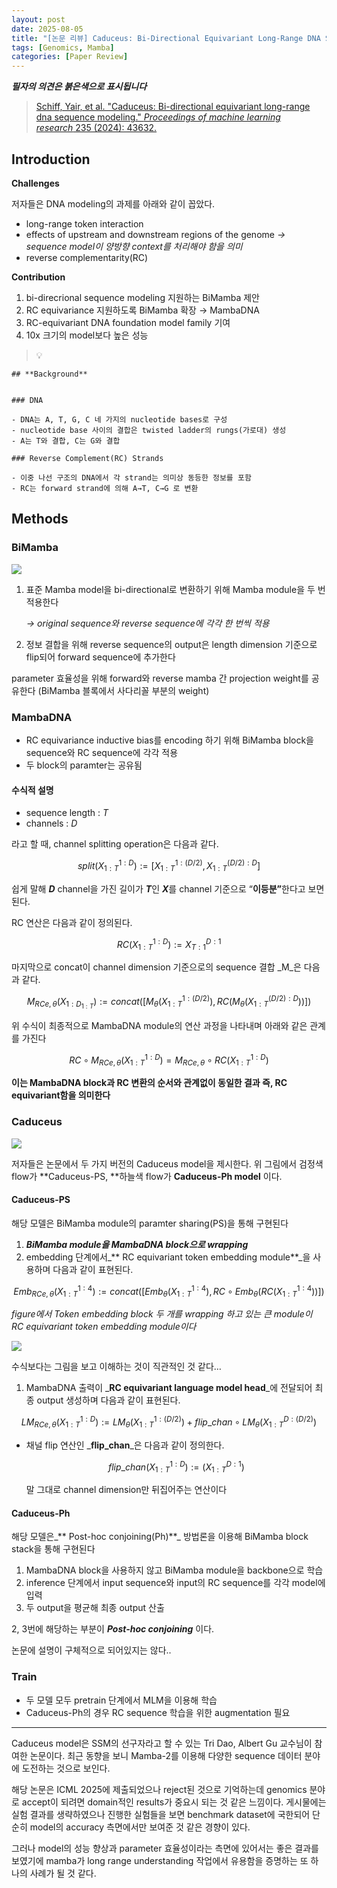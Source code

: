 ```yaml
---
layout: post
date: 2025-08-05
title: "[논문 리뷰] Caduceus: Bi-Directional Equivariant Long-Range DNA Sequence Modeling"
tags: [Genomics, Mamba]
categories: [Paper Review]
---
```


<span class="notion-red">_**필자의 의견은 붉은색으로 표시됩니다**_</span>


> [Schiff, Yair, et al. "Caduceus: Bi-directional equivariant long-range dna sequence modeling." ](https://pmc.ncbi.nlm.nih.gov/articles/PMC12189541/)[_Proceedings of machine learning research_](https://pmc.ncbi.nlm.nih.gov/articles/PMC12189541/)[ 235 (2024): 43632.](https://pmc.ncbi.nlm.nih.gov/articles/PMC12189541/)



## Introduction


**Challenges**


저자들은 DNA modeling의 과제를 아래와 같이 꼽았다.

- long-range token interaction
- effects of upstream and downstream regions of the genome 
_→ sequence model이 양방향 context를 처리해야 함을 의미_
- reverse complementarity(RC)

**Contribution**

1. bi-direcrional sequence modeling 지원하는 BiMamba 제안
1. RC equivariance 지원하도록 BiMamba 확장 → MambaDNA
1. RC-equivariant DNA foundation model family 기여
1. 10x 크기의 model보다 높은 성능

> 💡 


	## **Background**


	### DNA

	- DNA는 A, T, G, C 네 가지의 nucleotide bases로 구성
	- nucleotide base 사이의 결합은 twisted ladder의 rungs(가로대) 생성
	- A는 T와 결합, C는 G와 결합

	### Reverse Complement(RC) Strands

	- 이중 나선 구조의 DNA에서 각 strand는 의미상 동등한 정보를 포함
	- RC는 forward strand에 의해 A→T, C→G 로 변환


## Methods



### BiMamba


![](https://prod-files-secure.s3.us-west-2.amazonaws.com/542b861c-36a8-4051-84e5-8804b6728dba/2c247d59-7815-4980-99f0-8f0d21f445a7/image.png?X-Amz-Algorithm=AWS4-HMAC-SHA256&X-Amz-Content-Sha256=UNSIGNED-PAYLOAD&X-Amz-Credential=ASIAZI2LB466SBR64HCB%2F20251009%2Fus-west-2%2Fs3%2Faws4_request&X-Amz-Date=20251009T032459Z&X-Amz-Expires=3600&X-Amz-Security-Token=IQoJb3JpZ2luX2VjEDMaCXVzLXdlc3QtMiJGMEQCIHc4d8J5qcNhntNe%2B%2F%2BxZBOegIO1lo0hjFAawr6zXQb6AiA2hxVq7CdtAJBhXInF4o21dm2yRIjmuOU%2BwY0bwJcR9yqIBAjM%2F%2F%2F%2F%2F%2F%2F%2F%2F%2F8BEAAaDDYzNzQyMzE4MzgwNSIMRkJkf2japZaZ8J2DKtwDsAAszYOgC072J%2FajbdWgFMLELt4zxgFV67vNAos8ZD8uY3kNoKvTuSKLGo9TwCI9KS2%2FYeGixsGUpgwAMEnwLABpkc%2FYbyX9epZXwXo%2BJkLb0brhK2ZsAnVKW%2BgtsHIEs%2B51f9WWfcSNiwit4U0o43LXAkqRh1EKUNG20U8VDE8YuaYo%2BscjlevnFOQtAvBp9B3qZeUyTW61sESlSXZ5ptqE%2BS%2FpMzPyiOhKazsnrmmqgJgUd5roVp%2BaRtqEDUg7A8ffbCE8jwZw2IxY7cdHN0oT33XbiZpMM96ouje7O6%2BBpzbQHYCJuIttaa79Dwkw%2FknWrrAa%2FQGxvIuDBA4nFqHipVvj37s7VM0K0t7V6kBuAl%2FiubCt3rOp3MaqcWhq%2F4S5irwHIasGnuFNiHgMUxkHfu0y80nTKCJJR%2BmyOZqUEz0nYZN2XbyTCPT%2B9Eom%2FSoSGxRXA8XHmzVn8dt8H2PlNJrD7pd0AF2OKe56d2KsU8a8w6oLbJ03iM05uPvwo68krf3MZ3AuS4iHlXvc00pcHyj8lYfkk1cAIlj0Rk11sx4k9RlePYadFcn%2BjlNMqgwqly9kEkwu7ywiy1Gm%2Bicc7gZqxqa0B4yT7U8f4t5AcvPYfZSWDxAI9nMwwNCcxwY6pgHApFW6SNeqMaXfilroF%2FQSEeoHx3FVMl630%2FSGEXgtj1ZYtn%2F3tBvPZrR3Vb7DhNOVMAI3wy4C3Tn2GbpPwjbsvH7ElUCEIHIoangPteYs4IAaELS7h2F6szIA2DsJonMpbfYVT1DAq3YiptUO%2FfwgHJ5DKQH80QOzXc7b8h1siSUEYJWcyT4piopQYFX7HQkU4LO%2BZcYnnilcHHzLbv3a%2FDoTxK9F&X-Amz-Signature=33b5b89f155eb25e4258f290774cc0918ae9f1e172774d82fe25fdca4897fd0a&X-Amz-SignedHeaders=host&x-amz-checksum-mode=ENABLED&x-id=GetObject)

1. 표준 Mamba model을 bi-directional로 변환하기 위해 Mamba module을 두 번 적용한다

	_→ original sequence와 reverse sequence에 각각 한 번씩 적용_

1. 정보 결합을 위해 reverse sequence의 output은 length dimension 기준으로 flip되어 forward sequence에 추가한다

parameter 효율성을 위해 forward와 reverse mamba 간 projection weight를 공유한다 (BiMamba 블록에서 사다리꼴 부분의 weight)



### MambaDNA

- RC equivariance inductive bias를 encoding 하기 위해 BiMamba block을 sequence와 RC sequence에 각각 적용
- 두 block의 paramter는 공유됨


#### 수식적 설명

- sequence length : _T_
- channels : _D_

라고 할 때,  channel splitting operation은 다음과 같다.


$$
split(X^{1:D}_{1:T}):=[X^{1:(D/2)}_{1:T},X^{(D/2):D}_{1:T}]
$$


<span class="notion-red">쉽게 말해 </span><span class="notion-red">_**D**_</span><span class="notion-red"> channel을 가진 길이가 </span><span class="notion-red">_**T**_</span><span class="notion-red">인 </span><span class="notion-red">_**X**_</span><span class="notion-red">를 channel 기준으로 “</span><span class="notion-red">**이등분”**</span><span class="notion-red">한다고 보면 된다.</span>


RC 연산은 다음과 같이 정의된다.


$$
RC(X^{1:D}_{1:T}):=X^{D:1}_{T:1}
$$


마지막으로 concat이 channel dimension 기준으로의 sequence 결합 _M_은 다음과 같다.


$$
M_{RCe,\theta}(X_{1:D_{1:T}}):=concat([M_{\theta}(X^{1:(D/2)}_{1:T}),RC(M_{\theta}(X^{(D/2):D}_{1:T}))])
$$


위 수식이 최종적으로 MambaDNA module의 연산 과정을 나타내며 아래와 같은 관계를 가진다


$$
RC\circ M_{RCe,\theta}(X^{1:D}_{1:T}) = M_{RCe,\theta} \circ RC(X^{1:D}_{1:T})
$$


**이는 MambaDNA block과 RC 변환의 순서와 관계없이 동일한 결과 즉, RC equivariant함을 의미한다**



### Caduceus


![](https://prod-files-secure.s3.us-west-2.amazonaws.com/542b861c-36a8-4051-84e5-8804b6728dba/f94a60d7-8145-473b-aef9-7c68d3ec604a/image.png?X-Amz-Algorithm=AWS4-HMAC-SHA256&X-Amz-Content-Sha256=UNSIGNED-PAYLOAD&X-Amz-Credential=ASIAZI2LB466SBR64HCB%2F20251009%2Fus-west-2%2Fs3%2Faws4_request&X-Amz-Date=20251009T032500Z&X-Amz-Expires=3600&X-Amz-Security-Token=IQoJb3JpZ2luX2VjEDMaCXVzLXdlc3QtMiJGMEQCIHc4d8J5qcNhntNe%2B%2F%2BxZBOegIO1lo0hjFAawr6zXQb6AiA2hxVq7CdtAJBhXInF4o21dm2yRIjmuOU%2BwY0bwJcR9yqIBAjM%2F%2F%2F%2F%2F%2F%2F%2F%2F%2F8BEAAaDDYzNzQyMzE4MzgwNSIMRkJkf2japZaZ8J2DKtwDsAAszYOgC072J%2FajbdWgFMLELt4zxgFV67vNAos8ZD8uY3kNoKvTuSKLGo9TwCI9KS2%2FYeGixsGUpgwAMEnwLABpkc%2FYbyX9epZXwXo%2BJkLb0brhK2ZsAnVKW%2BgtsHIEs%2B51f9WWfcSNiwit4U0o43LXAkqRh1EKUNG20U8VDE8YuaYo%2BscjlevnFOQtAvBp9B3qZeUyTW61sESlSXZ5ptqE%2BS%2FpMzPyiOhKazsnrmmqgJgUd5roVp%2BaRtqEDUg7A8ffbCE8jwZw2IxY7cdHN0oT33XbiZpMM96ouje7O6%2BBpzbQHYCJuIttaa79Dwkw%2FknWrrAa%2FQGxvIuDBA4nFqHipVvj37s7VM0K0t7V6kBuAl%2FiubCt3rOp3MaqcWhq%2F4S5irwHIasGnuFNiHgMUxkHfu0y80nTKCJJR%2BmyOZqUEz0nYZN2XbyTCPT%2B9Eom%2FSoSGxRXA8XHmzVn8dt8H2PlNJrD7pd0AF2OKe56d2KsU8a8w6oLbJ03iM05uPvwo68krf3MZ3AuS4iHlXvc00pcHyj8lYfkk1cAIlj0Rk11sx4k9RlePYadFcn%2BjlNMqgwqly9kEkwu7ywiy1Gm%2Bicc7gZqxqa0B4yT7U8f4t5AcvPYfZSWDxAI9nMwwNCcxwY6pgHApFW6SNeqMaXfilroF%2FQSEeoHx3FVMl630%2FSGEXgtj1ZYtn%2F3tBvPZrR3Vb7DhNOVMAI3wy4C3Tn2GbpPwjbsvH7ElUCEIHIoangPteYs4IAaELS7h2F6szIA2DsJonMpbfYVT1DAq3YiptUO%2FfwgHJ5DKQH80QOzXc7b8h1siSUEYJWcyT4piopQYFX7HQkU4LO%2BZcYnnilcHHzLbv3a%2FDoTxK9F&X-Amz-Signature=393c068507272df1391f8fce02c7253d6ed6b022eceedf948f6a74c4780d075a&X-Amz-SignedHeaders=host&x-amz-checksum-mode=ENABLED&x-id=GetObject)


저자들은 논문에서 두 가지 버전의 Caduceus model을 제시한다. 위 그림에서 검정색 flow가 **Caduceus-PS, **하늘색 flow가 **Caduceus-Ph model** 이다.



#### Caduceus-PS


해당 모델은 BiMamba module의 paramter sharing(PS)을 통해 구현된다

1. _**BiMamba module을 MambaDNA block으로 wrapping**_
1. embedding 단계에서_** RC equivariant token embedding module**_을 사용하며 다음과 같이 표현된다.

$$
Emb_{RCe,\theta}(X^{1:4}_{1:T}):=concat([Emb_{\theta}(X^{1:4}_{1:T}),RC \circ Emb_{\theta}(RC(X^{1:4}_{1:T}))])
$$


_figure에서 Token embedding block 두 개를 wrapping 하고 있는 큰 module이 RC equivariant token embedding module이다_


![](https://prod-files-secure.s3.us-west-2.amazonaws.com/542b861c-36a8-4051-84e5-8804b6728dba/b175e4da-71eb-4e91-8c23-a06dabe673c9/image.png?X-Amz-Algorithm=AWS4-HMAC-SHA256&X-Amz-Content-Sha256=UNSIGNED-PAYLOAD&X-Amz-Credential=ASIAZI2LB466SBR64HCB%2F20251009%2Fus-west-2%2Fs3%2Faws4_request&X-Amz-Date=20251009T032500Z&X-Amz-Expires=3600&X-Amz-Security-Token=IQoJb3JpZ2luX2VjEDMaCXVzLXdlc3QtMiJGMEQCIHc4d8J5qcNhntNe%2B%2F%2BxZBOegIO1lo0hjFAawr6zXQb6AiA2hxVq7CdtAJBhXInF4o21dm2yRIjmuOU%2BwY0bwJcR9yqIBAjM%2F%2F%2F%2F%2F%2F%2F%2F%2F%2F8BEAAaDDYzNzQyMzE4MzgwNSIMRkJkf2japZaZ8J2DKtwDsAAszYOgC072J%2FajbdWgFMLELt4zxgFV67vNAos8ZD8uY3kNoKvTuSKLGo9TwCI9KS2%2FYeGixsGUpgwAMEnwLABpkc%2FYbyX9epZXwXo%2BJkLb0brhK2ZsAnVKW%2BgtsHIEs%2B51f9WWfcSNiwit4U0o43LXAkqRh1EKUNG20U8VDE8YuaYo%2BscjlevnFOQtAvBp9B3qZeUyTW61sESlSXZ5ptqE%2BS%2FpMzPyiOhKazsnrmmqgJgUd5roVp%2BaRtqEDUg7A8ffbCE8jwZw2IxY7cdHN0oT33XbiZpMM96ouje7O6%2BBpzbQHYCJuIttaa79Dwkw%2FknWrrAa%2FQGxvIuDBA4nFqHipVvj37s7VM0K0t7V6kBuAl%2FiubCt3rOp3MaqcWhq%2F4S5irwHIasGnuFNiHgMUxkHfu0y80nTKCJJR%2BmyOZqUEz0nYZN2XbyTCPT%2B9Eom%2FSoSGxRXA8XHmzVn8dt8H2PlNJrD7pd0AF2OKe56d2KsU8a8w6oLbJ03iM05uPvwo68krf3MZ3AuS4iHlXvc00pcHyj8lYfkk1cAIlj0Rk11sx4k9RlePYadFcn%2BjlNMqgwqly9kEkwu7ywiy1Gm%2Bicc7gZqxqa0B4yT7U8f4t5AcvPYfZSWDxAI9nMwwNCcxwY6pgHApFW6SNeqMaXfilroF%2FQSEeoHx3FVMl630%2FSGEXgtj1ZYtn%2F3tBvPZrR3Vb7DhNOVMAI3wy4C3Tn2GbpPwjbsvH7ElUCEIHIoangPteYs4IAaELS7h2F6szIA2DsJonMpbfYVT1DAq3YiptUO%2FfwgHJ5DKQH80QOzXc7b8h1siSUEYJWcyT4piopQYFX7HQkU4LO%2BZcYnnilcHHzLbv3a%2FDoTxK9F&X-Amz-Signature=196d3d714eebde19120a950355049bf0173dd791a05288dbf92070fe78489911&X-Amz-SignedHeaders=host&x-amz-checksum-mode=ENABLED&x-id=GetObject)


<span class="notion-red">수식보다는 그림을 보고 이해하는 것이 직관적인 것 같다…</span>

1. MambaDNA 출력이 _**RC equivariant language model head**_에 전달되어 최종 output 생성하며 다음과 같이 표현된다.

$$
LM_{RCe,\theta}(X^{1:D}_{1:T}):= LM_{\theta}(X^{1:(D/2)}_{1:T})+flip\_chan\circ LM_{\theta}(X^{D:(D/2)}_{1:T})
$$

- 채널 flip 연산인 _**flip\_chan**_은 다음과 같이 정의한다.

	$$
	flip\_chan(X^{1:D}_{1:T}):=(X^{D:1}_{1:T})
	$$


	말 그대로 channel dimension만 뒤집어주는 연산이다



#### Caduceus-Ph


해당 모델은_** Post-hoc conjoining(Ph)**_ 방법론을 이용해 BiMamba block stack을 통해 구현된다

1. MambaDNA block을 사용하지 않고 BiMamba module을 backbone으로 학습
1. inference 단계에서 input sequence와 input의 RC sequence를 각각 model에 입력
1. 두 output을 평균해 최종 output 산출

2, 3번에 해당하는 부분이 _**Post-hoc conjoining**_ 이다.


<span class="notion-red">논문에 설명이 구체적으로 되어있지는 않다..</span>



### Train

- 두 모델 모두 pretrain 단계에서 MLM을 이용해 학습
- Caduceus-Ph의 경우 RC sequence 학습을 위한 augmentation 필요

---


<span class="notion-red">Caduceus model은 SSM의 선구자라고 할 수 있는 Tri Dao, Albert Gu 교수님이 참여한 논문이다. 최근 동향을 보니 Mamba-2를 이용해 다양한 sequence 데이터 분야에 도전하는 것으로 보인다.</span>


<span class="notion-red">해당 논문은 ICML 2025에 제출되었으나 reject된 것으로 기억하는데 genomics 분야로 accept이 되려면 domain적인 results가 중요시 되는 것 같은 느낌이다. 게시물에는 실험 결과를 생략하였으나 진행한 실험들을 보면 benchmark dataset에 국한되어 단순히 model의 accuracy 측면에서만 보여준 것 같은 경향이 있다.</span>


<span class="notion-red">그러나 model의 성능 향상과 parameter 효율성이라는 측면에 있어서는 좋은 결과를 보였기에 mamba가 long range understanding 작업에서 유용함을 증명하는 또 하나의 사례가 될 것 같다.</span>

